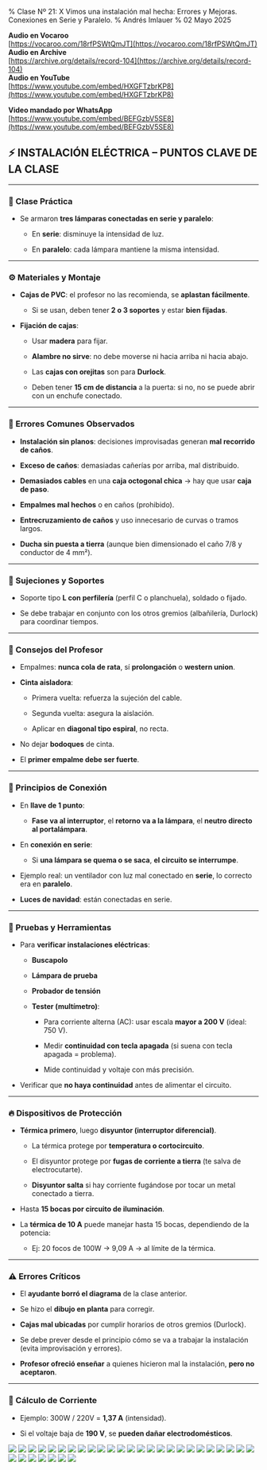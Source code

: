% Clase Nº 21: X Vimos una instalación mal hecha: Errores y Mejoras. Conexiones en Serie y Paralelo. 
% Andrés Imlauer
% 02 Mayo 2025

**Audio en Vocaroo**        
[https://vocaroo.com/18rfPSWtQmJT](https://vocaroo.com/18rfPSWtQmJT)   
**Audio en Archive**        
[https://archive.org/details/record-104](https://archive.org/details/record-104)   
**Audio en YouTube**        
[https://www.youtube.com/embed/HXGFTzbrKP8](https://www.youtube.com/embed/HXGFTzbrKP8)   
        
**Video mandado por WhatsApp**        
[https://www.youtube.com/embed/BEFGzbV5SE8](https://www.youtube.com/embed/BEFGzbV5SE8)   
     

## **⚡ INSTALACIÓN ELÉCTRICA – PUNTOS CLAVE DE LA CLASE**

---

### **🧪 Clase Práctica**

* Se armaron **tres lámparas conectadas en serie y paralelo**:

  * En **serie**: disminuye la intensidad de luz.

  * En **paralelo**: cada lámpara mantiene la misma intensidad.

---

### **⚙️ Materiales y Montaje**

* **Cajas de PVC**: el profesor no las recomienda, se **aplastan fácilmente**.

  * Si se usan, deben tener **2 o 3 soportes** y estar **bien fijadas**.

* **Fijación de cajas**:

  * Usar **madera** para fijar.

  * **Alambre no sirve**: no debe moverse ni hacia arriba ni hacia abajo.

  * Las **cajas con orejitas** son para **Durlock**.

  * Deben tener **15 cm de distancia** a la puerta: si no, no se puede abrir con un enchufe conectado.

---

### **🧱 Errores Comunes Observados**

* **Instalación sin planos**: decisiones improvisadas generan **mal recorrido de caños**.

* **Exceso de caños**: demasiadas cañerías por arriba, mal distribuido.

* **Demasiados cables** en una **caja octogonal chica** → hay que usar **caja de paso**.

* **Empalmes mal hechos** o en caños (prohibido).

* **Entrecruzamiento de caños** y uso innecesario de curvas o tramos largos.

* **Ducha sin puesta a tierra** (aunque bien dimensionado el caño 7/8 y conductor de 4 mm²).

---

### **🔨 Sujeciones y Soportes**

* Soporte tipo **L con perfilería** (perfil C o planchuela), soldado o fijado.

* Se debe trabajar en conjunto con los otros gremios (albañilería, Durlock) para coordinar tiempos.

---

### **🧠 Consejos del Profesor**

* Empalmes: **nunca cola de rata**, sí **prolongación** o **western union**.

* **Cinta aisladora**:

  * Primera vuelta: refuerza la sujeción del cable.

  * Segunda vuelta: asegura la aislación.

  * Aplicar en **diagonal tipo espiral**, no recta.

* No dejar **bodoques** de cinta.

* El **primer empalme debe ser fuerte**.

---

### **🔌 Principios de Conexión**

* En **llave de 1 punto**:

  * **Fase va al interruptor**, el **retorno va a la lámpara**, el **neutro directo al portalámpara**.

* En **conexión en serie**:

  * Si **una lámpara se quema o se saca**, **el circuito se interrumpe**.

* Ejemplo real: un ventilador con luz mal conectado en **serie**, lo correcto era en **paralelo**.

* **Luces de navidad**: están conectadas en serie.

---

### **🧪 Pruebas y Herramientas**

* Para **verificar instalaciones eléctricas**:

  * **Buscapolo**

  * **Lámpara de prueba**

  * **Probador de tensión**

  * **Tester (multímetro)**:

    * Para corriente alterna (AC): usar escala **mayor a 200 V** (ideal: 750 V).

    * Medir **continuidad con tecla apagada** (si suena con tecla apagada \= problema).

    * Mide continuidad y voltaje con más precisión.

* Verificar que **no haya continuidad** antes de alimentar el circuito.

---

### **🔥 Dispositivos de Protección**

* **Térmica primero**, luego **disyuntor (interruptor diferencial)**.

  * La térmica protege por **temperatura o cortocircuito**.

  * El disyuntor protege por **fugas de corriente a tierra** (te salva de electrocutarte).

  * **Disyuntor salta** si hay corriente fugándose por tocar un metal conectado a tierra.

* Hasta **15 bocas por circuito de iluminación**.

* La **térmica de 10 A** puede manejar hasta 15 bocas, dependiendo de la potencia:

  * Ej: 20 focos de 100W → 9,09 A → al límite de la térmica.

---

### **⚠️ Errores Críticos**

* El **ayudante borró el diagrama** de la clase anterior.

* Se hizo el **dibujo en planta** para corregir.

* **Cajas mal ubicadas** por cumplir horarios de otros gremios (Durlock).

* Se debe prever desde el principio cómo se va a trabajar la instalación (evita improvisación y errores).

* **Profesor ofreció enseñar** a quienes hicieron mal la instalación, **pero no aceptaron**.

---

### **📏 Cálculo de Corriente**

* Ejemplo: 300W / 220V \= **1,37 A** (intensidad).

* Si el voltaje baja de **190 V**, se **pueden dañar electrodomésticos**.

![](https://blogger.googleusercontent.com/img/b/R29vZ2xl/AVvXsEgQJ_tQLc5rd6y7cfWhyhofhCUHhS-MGhLedfMTFecMqmRd3m7-QWi8MJAqWwpVQNdf5JX7XhpOmOyUF8QIZdFUr48t1kAw7iMGEaf53aFYz5jgBb850mJq32R7_2C4qW5zHhWrOyrpIPWcthXQVt5vtq7M5B3v2f8Vh6AYwzVznEtnEyaZp0XsydALai0/s4160/IMG_20250430_184222823.jpg)
![](https://blogger.googleusercontent.com/img/b/R29vZ2xl/AVvXsEg8mAIPYY8vSP0kknXam4c-WbMxBHqbL-41qYTkEKHRZnwK4SfUVN1eoaBGkv7w-PpFnlascmTTdw05IBh6Ljg0vbPp6QRXDDEy_Q2Inr0HXkSeMlF3kMDKvYjkZ3B2NkzW4fp7ye6qGonpZw78BHnPJ2ADYRizcKAUyA3j-CO-zahXdHpBQfoByhR7vsg/s4160/IMG_20250430_184819957.jpg)
![](https://blogger.googleusercontent.com/img/b/R29vZ2xl/AVvXsEhsQFjJU4topCgeJqxPm4n3SHBsYugqzGUVw7p0qub23CeZNcieHIhFAEcTGE0Uf-wzscXCxbsgto8ACyivgxemuxk4NvucvAvzLz-ridgL4WZp5ApMIzY2u06q7iBc4snfZLDJcgD_yR7rQIFEeVq9dOrSvMMKyCR8dfqiV2ePJnTuE0Kd0Bt4aBcMQ3w/s4160/IMG_20250430_184836280.jpg)
![](https://blogger.googleusercontent.com/img/b/R29vZ2xl/AVvXsEgAvvepBXIvq_8Cg84D1knS7ACkmNKFPNbXf_kD8SRYksG5mC25eMK9c-WIDhiA7P-1jWJwcfJMjRGTH21wCE3fauzxNgKRsS4ooEl1Jd3B-jwgEkufo_uC53rKz8U19jYJUdhBPNBpTcd9yLb2sE2QYdseAmTRwQtT_O506bLQysN2C0zXqf6eYE_3kjI/s4160/IMG_20250430_184853076.jpg)
![](https://blogger.googleusercontent.com/img/b/R29vZ2xl/AVvXsEhMLk05fUbevv-84FKl19vydjgJtVpcZvGDMgD8P4UHuzhWn8jovFmpBgYdSAe9fsfAkle_i_eCKn5HJ0m7iJx78Lf7PQhprNwJMTt2pipQJ07QcaejVYXFwfjDfD1uTb13-PQ1U5Z0m2TwbjG9aI-al-zWklWVbALJL6Gy9RYtWI04JsV5GYsADDtj0kc/s4160/IMG_20250430_185204658.jpg)
![](https://blogger.googleusercontent.com/img/b/R29vZ2xl/AVvXsEgTS9yRH1g8o-hXwk0TVUyBdrqDwZsvH7F18sQjvDscKTyYmZDFJh_DOAzaq-YkO3MAudg6h7ypcs1Tjyp8_jUBLQ2NcIv8rEt9w2qsGyVjf-ZxNLZ2UjzcyIx9tbQQf3mHVz5-hOaRBUnZ2NcZr0xQmFwMsGx-UxzP174taxwB5UFZnpC9_elrFpCcmV4/s4160/IMG_20250430_185234817.jpg)
![](https://blogger.googleusercontent.com/img/b/R29vZ2xl/AVvXsEg28aZ8Pc_9C3rr7MRmBu5vjhRoK_Fe9-iOcFycPKek2OM_pq9IIJgEJoXaITLLrxVJKsTE3xxlCCwWo8bv1JavmDs_d-bz8Rg3bJjOGwLO6tF6CK-ZdBGAZOQicuNDWxUQriblqRI0XzKf6UEz0N0lI31kiPYXHvkc7QxxlyA31x7MkeorZNkK_s9TjQ0/s4160/IMG_20250430_185238841_HDR.jpg)
![](https://blogger.googleusercontent.com/img/b/R29vZ2xl/AVvXsEilEhBxcnAHfp_XiDOC5_nT966_4owSf8ac6m-_tXB66tI4KSm8tg_qIsdldneC0JnMypPyivI5Hd-puEnNeYstehLws35km5_gXALcus9jM6jkcDraJlNoZS0izytmDpYonUt6Phn_OEUdFdp3YVbvWTq8tP3jVW2oWt3Go0RP-ThJVEKwkuqu2lj4tf8/s4160/IMG_20250430_185354181.jpg)
![](https://blogger.googleusercontent.com/img/b/R29vZ2xl/AVvXsEgK-Pic60chbpbt5fObvVKieq51u6aVU9noCyHm7cMpPhiCvQ1My3rpQsympUiJCmjTlOncFt-0130myFnovNtFGuMdelGa7qO0wWs6_a_DFkHI8NEF_9zzl3LDSFX_DxHZhPgFNzD7xpFlBR56MALtabwTCOKRvdrep778frrkfw_BkWF0dvSovkoOG4Q/s4160/IMG_20250430_185423671.jpg)
![](https://blogger.googleusercontent.com/img/b/R29vZ2xl/AVvXsEjd7fskKqacMniP_jL7s53-MS-X2W9ZRQMCYketiQ4DLNGFWy8h0ZFaUifS7mtR8qsgO6CIALDTbYEVk4-p77NlXRYpadNn73GolF74rlL4a13u9_UtQtEp1zircoYolpbZYqsAhzgSSEGEYIwDYvUczA6xNyUXsdyxSHmve1T-drxmXCATlBwr5T6E1yE/s4160/IMG_20250430_185503502.jpg)
![](https://blogger.googleusercontent.com/img/b/R29vZ2xl/AVvXsEhT7Oy1s2IDqZ2nmYFSzX5kGpySiJ_r_j71wIqpAweMg-6-RFC8bFeOSPC6wZAjRxqimGNrOF3k-X_y6fnQxssCdbV-tjsJOmEj4JsWNCGzXMXPOmLCRaf9P-nCPtzxMdg_VDVZP_F7QpRhqUQrHJktkf2bDFcvxHOAYOcjToyIGW9yvwwYiVFysHprmHo/s4160/IMG_20250430_185516551.jpg)
![](https://blogger.googleusercontent.com/img/b/R29vZ2xl/AVvXsEiZOvowrTICQGBpmIBgagalKpD_N5ge2Kf0OHZXcvCMNUoWg0VPfWMmBIva_7TIOeqEWEkmggIfT3EZUEdslrh-gjr758_NM5BjzbNEcWM2IMMrgtLTP6EayJLg2P2dGUwmclns-c2Xuk30ahCZXS_XNCOLzmYxLRe2qp7UcOws0Bx7jG2_zjxtlEdA4PQ/s4160/IMG_20250430_185600030.jpg)
![](https://blogger.googleusercontent.com/img/b/R29vZ2xl/AVvXsEhH3iSw7GfhNHxRyYPIsDppmUahNKHZDv5_W7kFmR1TE2cdxdZ97Fc4i6Z1CTACrDKuFoTT93QcJzIivwn1qIMOooW9Sd25GH3tHGcVhbN4149p_HC_WcwpHHDN2OyS5LiiqWJ6nuUCzvWbVElCedEWz4jtZNVXCqKdwsh1LvyIpfepmmIlcMrTjhAizxI/s4160/IMG_20250430_185602023_BURST000_COVER_TOP.jpg)
![](https://blogger.googleusercontent.com/img/b/R29vZ2xl/AVvXsEjV3Q2iXfdlINpMJxqxz5q-Cv8TKN9LLf1IJnrSZVY0Eymu1I4GaLDLCK_mK2a8u2-Zdlvv23PLVnqP2UmQwac5d-sprb0qjD1K5pfSn5Q-NCKB2t7F1NiRvyD4GDLr-5RG0VWN_81J-7xvcjsqexF4YPJykFSUgJOde0eeAFy2PplhzqwLHCWoVMwXXSc/s4160/IMG_20250430_185602023_BURST001.jpg)
![](https://blogger.googleusercontent.com/img/b/R29vZ2xl/AVvXsEhBnOrVmKhYYdoxW6bg9O0ytM11o9_kAdXEEckAAB7uq3o12j6ezyXbBxC9D4Ukg07MtggFq1xTJVK5sj37afZO3iXlsufXA1IuxceXZgTDcNY_lccUaQhSBbgTFThocpu2SGBGC2tJUdU44fiqBz7UhtPx5KCivvB2dHxGHyUlKjB2x1uDxJXgpAsR58c/s4160/IMG_20250430_185612321.jpg)
![](https://blogger.googleusercontent.com/img/b/R29vZ2xl/AVvXsEilFRRxJ-R2jo2PiKyL_e5Yz2bi0oWEieHs-e72S5k0IpiGkzdPe7WTbaCw4Mk_KKTNPFUdk5sYrunqVTeVzHwwrhJuiXosxr_BP3-WyQYQXt8HytyHqmJYOQG2KDQpBC9d2oxBbwlfNeh1Xpu29sB1zFwJJEmbWmWh15fIp8KFHZO-iiHGNc-bXCICXPI/s4160/IMG_20250430_185621042.jpg)
![](https://blogger.googleusercontent.com/img/b/R29vZ2xl/AVvXsEjed84RI_E7LzhUrF3SwW8TWyzWXKzQTHZ1ANY7JKqLOp-tqdz7i6q_lDKXq-vdZfpN_MPDOwxTngRE6xXdVCnHlppVDAdNvu_UX35z5ydyu0pQj5ZSQ3Mhc3tG-NZmCmjzGicXKwAuSXm7MWZ0oeD05nUoY1i9uWUQl9sEtdk7kQZCZL4aGn4VzbEGmmA/s4160/IMG_20250430_185624579.jpg)
![](https://blogger.googleusercontent.com/img/b/R29vZ2xl/AVvXsEhDu-CdKoaMPEgEm4TxJ4Zt56Hv_BtIUv1FWhkB14aQA4G_ZEDvZa8QOiLcnIoeL2DvUpZeKskYmAl9C3HxZ-2heXRJp9IMjnatUEaavmOLcc-7stvQPVZPvyk_9KlNCWpsrL0Fe0T_zfrdO4FsEcHKBA-L_ILrMdjQ8F70MIF2m8YpN-mjFo0ia7gJUh8/s4160/IMG_20250430_185638178.jpg)
![](https://blogger.googleusercontent.com/img/b/R29vZ2xl/AVvXsEjlkCxKdOFAJrZ6CxB5ZtqL5gcZNEDJRRVMJFXzWNq2XM0r7OAXRzu6KQiZdBsTq198Se4fuA5hhNzgaXhFXsfL1-Qx3YBWWtQbKi5kUyGDaLuEcvt99-FOEj_3r3UhNwJ4mHrRBAu39nnJTzqAHJpr_Rux8LtHOZhWgJ2Dndv7E50XhDFTi3X0vB2IgGI/s4160/IMG_20250430_185814605.jpg)
![](https://blogger.googleusercontent.com/img/b/R29vZ2xl/AVvXsEjJUoouXI2qTl098odl47Dqvw6yN-WWJwi63Tsw0S-i1SqAiTjX7STpQI67CLD3yB6h00LOf26R4jgxjWKoGy6K6jRWFDVB_j7lV8FX0O5aoUWRMLB9cHEOST8GdTCMw2gMMrN4o02Z8fgNlGX1oGN5nPujnAfEL9cxUh1jnhln3c-Mq3fGqpo49a-n614/s4160/IMG_20250430_190129517.jpg)
![](https://blogger.googleusercontent.com/img/b/R29vZ2xl/AVvXsEgwJmLqu3zxQ7XNYr6vVrm5-k52_zTfYZT600gnhdVfIlmZ2rS1i9t1AqzGkxwYPiAwmyHtKsdFODQbmkFw38YMsx6fkld2F2JBE1EuBs9HG-NI5pmvUm48RPVauSPCfV4Tkc6T8zPW_o3Z4yYeQ55O6q06FJBrr6uu0ptIUj9Oddc76l5GEG1xVfA5iQw/s4160/IMG_20250430_190133974.jpg)
![](https://blogger.googleusercontent.com/img/b/R29vZ2xl/AVvXsEgeF99JT_qnwGeM202Of117kcqFZRS-0mNK8POquPcfQSI_YBJnPjKrbRkwea_qoDfdB11-bDVxf5NGQJ0kK8is-doGDw2A6v8mNhF-qrDERR9wU5IPWjg3SQ7XuqCAsCBPUouV2Egp4jGhA67Dwbj1iwjDYmX7S0B9q7iYDTP2etXKnKLBtEhn6-i_MxA/s4160/IMG_20250430_190320519.jpg)
![](https://blogger.googleusercontent.com/img/b/R29vZ2xl/AVvXsEg2rxZKKbCZwPgQX4O8Aghjaw2Tg4wP6gvr6FBZp9mrqThvZs90YR5U2Pu_-VMeDEYP_gDMKv0exearNjobtlzVHVYvIjJvvKBUPbn9IkRmT9st5X9AotTjMvgadVnylOmD1Kpt9MaFSdm7VVJ-OycytPpkOrFx-IKkZbi2GAplb3KTfOblQmPlwuNyjFM/s4160/IMG_20250430_190322613.jpg)
![](https://blogger.googleusercontent.com/img/b/R29vZ2xl/AVvXsEgEGdbpJfitSswlRFlPwkqcr5PqnABcp6KFmmqcr2xz8ZjeWoDJ1E_QkKTWj5ieJPk_xr6xrCrAmJjscpphRnItwjWMZDZdTgxqi56rhsohTnl1HtXb1HIpvjZjKLpXMMSzGRnpDxL7TnN5585iy5Km3s52uj6NneQQoLs4JT-rUTBfuxKui_YtYyjloU8/s4160/IMG_20250430_190325056.jpg)
![](https://blogger.googleusercontent.com/img/b/R29vZ2xl/AVvXsEhcreNXwHxJEb46-EIqaetEQgJ8lhEU2GaZJs6ZrgCEyrGssixkQ8_nnK8DO_Jg8T_Pxj-CiNgQosdm7MtMYzxcyZl5JcGUer0EFIiNZJXciYBFr_oAydTXKwqpIj3wIekbuRfZ7BVxiAAEGoFB76zmAFXBBx4Ya3XXPzVcqMRWkCCdfx_zFAYRWRXmPqU/s4160/IMG_20250430_190343619.jpg)
![](https://blogger.googleusercontent.com/img/b/R29vZ2xl/AVvXsEhV_4x_FlR5nSin_ebGiE6t8JSWGDUQxWNMltpqCWjJr9SxagvSlcmrFWO_T7UEK5O3ixIdAL8WJrfO6pz1AaTJsvQJ6rM1pgdAoX9-5b4WTL2wxRky08_1P1x694QJAG2TSYAjvmzqTjZ2P97r64bAZmB-qzexmXOHs_y1_6ONWh3r3nKBezSwTMvikDU/s4160/IMG_20250430_190624817.jpg)
![](https://blogger.googleusercontent.com/img/b/R29vZ2xl/AVvXsEj9gpH4HjPycBazHsZoK996md8Ro5xVdIENFqotsTdP22BwuoghtUx517oqNi64ffBDntCdmUnIdehLCObehKEWNPXDtIAbfrQWFEzEZu_bKA3UUU1zzcjoojrgRYamjre4Gj7Kbu2BOKoDf74q6AkIFyVby909KR9WBlUrsuZA566A7IEBwvirJyp2Zbo/s4160/IMG_20250430_190930577.jpg)
![](https://blogger.googleusercontent.com/img/b/R29vZ2xl/AVvXsEiwu65ESAU5koy3TVH1_Mnd4q-jviXuMebIMoas32z8u4bsLrZZL9fgPAFQDpsTIXpUCaLTWi_r1jwKlbhViL1H6lmTtQeFIDHuvCUS11dfmcl3hE9tKzB_7Y7Xb2pGOOFf-7UX_B7Pomr2QjJ7NyM9EH0DWWioJNujmNcRSRUqlW-6MTL-z7kHQ9XtzUw/s4160/IMG_20250430_202528860.jpg)
![](https://blogger.googleusercontent.com/img/b/R29vZ2xl/AVvXsEjMzo4zTul5UYc279kxWefSQfBDsXvEPimltfE8tc2MmPumGlALBVyZF-g3HJfRNgOMSvXIpJ-z22Oe_rUxPJmPmn2JNeCIzt5hK9Ck9AWlBf6cJLUsHnX5HjbvBmS2x4hBx1ZGlDK84zghgzIzbfg_btWxpnljM1Ww2ecFEXjLltDQu3qrotSYzNGonFY/s4160/IMG_20250430_202532552.jpg)
![](https://blogger.googleusercontent.com/img/b/R29vZ2xl/AVvXsEg5pAAealZYcjn6R4TCmxqWKXVPwK3u_U9mumvFKQ4ywhZwkru9XgHwdLoeCIp1g6br71UxLL9enZNvKytxYJfMP_CjbxQ5aGWVSgEG6EJTHtLt9d22o_uDTh8JnC_w5diRKFbrvJGvkmNBkxPWSws_C2bCXcEoilKoKG3lNfrw6Ne0YdMshPhfQkT_Z2Y/s4160/IMG_20250430_203223859.jpg)
![](https://blogger.googleusercontent.com/img/b/R29vZ2xl/AVvXsEiJPmeUw0KXxpiGwE6g-yb9LAR8yZCO_uAdfGI2iqyrQxmmyWCXilnkN9dte3kjyOFJd0jZpQCfmlheu274qQHywJpZCBjij1mHopao1BWypwCK1Ro0w-YRlOE3CdWhHrEDxD5RrGinRHL51pR90RGSwt1The2u3k87e43y-_PiaE2p_HuPUe0_fqJGT4k/s4160/IMG_20250430_203224669.jpg)
![](https://blogger.googleusercontent.com/img/b/R29vZ2xl/AVvXsEhUIpOTyXaLuWb4zSD6za1-Hr734SeZp01OAH0barkT3170_agcozpWNAc7UpuLSOjGH7NNzZ-RZoisucnFWGrs96ZkxpYA_sCkFFlVQVFhWTN0z-2KeJpcNd7Lvxscr_K4S-dYKd3Y3q51RwAlZEgquvo5gYppr1Zgm6XlYDdlp86LIEY1kQVfMbnDl7M/s4160/IMG_20250430_204733652_BURST001.jpg)

